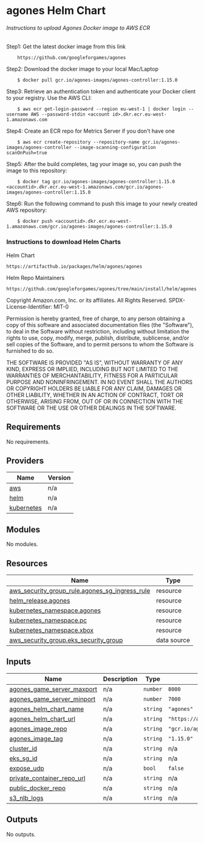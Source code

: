 # agones Helm Chart

###### Instructions to upload Agones Docker image to AWS ECR

Step1: Get the latest docker image from this link
        
        https://github.com/googleforgames/agones
        
Step2: Download the docker image to your local Mac/Laptop
        
        $ docker pull gcr.io/agones-images/agones-controller:1.15.0
        
Step3: Retrieve an authentication token and authenticate your Docker client to your registry. Use the AWS CLI:
        
        $ aws ecr get-login-password --region eu-west-1 | docker login --username AWS --password-stdin <account id>.dkr.ecr.eu-west-1.amazonaws.com
        
Step4: Create an ECR repo for Metrics Server if you don't have one 
    
        $ aws ecr create-repository --repository-name gcr.io/agones-images/agones-controller --image-scanning-configuration scanOnPush=true 
              
Step5: After the build completes, tag your image so, you can push the image to this repository:
        
        $ docker tag gcr.io/agones-images/agones-controller:1.15.0 <accountid>.dkr.ecr.eu-west-1.amazonaws.com/gcr.io/agones-images/agones-controller:1.15.0

Step6: Run the following command to push this image to your newly created AWS repository:
        
        $ docker push <accountid>.dkr.ecr.eu-west-1.amazonaws.com/gcr.io/agones-images/agones-controller:1.15.0

### Instructions to download Helm Charts

Helm Chart
    
    https://artifacthub.io/packages/helm/agones/agones

Helm Repo Maintainers

    https://github.com/googleforgames/agones/tree/main/install/helm/agones


<!-- BEGINNING OF PRE-COMMIT-TERRAFORM DOCS HOOK -->
Copyright Amazon.com, Inc. or its affiliates. All Rights Reserved.
SPDX-License-Identifier: MIT-0

Permission is hereby granted, free of charge, to any person obtaining a copy of this
software and associated documentation files (the "Software"), to deal in the Software
without restriction, including without limitation the rights to use, copy, modify,
merge, publish, distribute, sublicense, and/or sell copies of the Software, and to
permit persons to whom the Software is furnished to do so.

THE SOFTWARE IS PROVIDED "AS IS", WITHOUT WARRANTY OF ANY KIND, EXPRESS OR IMPLIED,
INCLUDING BUT NOT LIMITED TO THE WARRANTIES OF MERCHANTABILITY, FITNESS FOR A
PARTICULAR PURPOSE AND NONINFRINGEMENT. IN NO EVENT SHALL THE AUTHORS OR COPYRIGHT
HOLDERS BE LIABLE FOR ANY CLAIM, DAMAGES OR OTHER LIABILITY, WHETHER IN AN ACTION
OF CONTRACT, TORT OR OTHERWISE, ARISING FROM, OUT OF OR IN CONNECTION WITH THE
SOFTWARE OR THE USE OR OTHER DEALINGS IN THE SOFTWARE.

## Requirements

No requirements.

## Providers

| Name | Version |
|------|---------|
| <a name="provider_aws"></a> [aws](#provider\_aws) | n/a |
| <a name="provider_helm"></a> [helm](#provider\_helm) | n/a |
| <a name="provider_kubernetes"></a> [kubernetes](#provider\_kubernetes) | n/a |

## Modules

No modules.

## Resources

| Name | Type |
|------|------|
| [aws_security_group_rule.agones_sg_ingress_rule](https://registry.terraform.io/providers/hashicorp/aws/latest/docs/resources/security_group_rule) | resource |
| [helm_release.agones](https://registry.terraform.io/providers/hashicorp/helm/latest/docs/resources/release) | resource |
| [kubernetes_namespace.agones](https://registry.terraform.io/providers/hashicorp/kubernetes/latest/docs/resources/namespace) | resource |
| [kubernetes_namespace.pc](https://registry.terraform.io/providers/hashicorp/kubernetes/latest/docs/resources/namespace) | resource |
| [kubernetes_namespace.xbox](https://registry.terraform.io/providers/hashicorp/kubernetes/latest/docs/resources/namespace) | resource |
| [aws_security_group.eks_security_group](https://registry.terraform.io/providers/hashicorp/aws/latest/docs/data-sources/security_group) | data source |

## Inputs

| Name | Description | Type | Default | Required |
|------|-------------|------|---------|:--------:|
| <a name="input_agones_game_server_maxport"></a> [agones\_game\_server\_maxport](#input\_agones\_game\_server\_maxport) | n/a | `number` | `8000` | no |
| <a name="input_agones_game_server_minport"></a> [agones\_game\_server\_minport](#input\_agones\_game\_server\_minport) | n/a | `number` | `7000` | no |
| <a name="input_agones_helm_chart_name"></a> [agones\_helm\_chart\_name](#input\_agones\_helm\_chart\_name) | n/a | `string` | `"agones"` | no |
| <a name="input_agones_helm_chart_url"></a> [agones\_helm\_chart\_url](#input\_agones\_helm\_chart\_url) | n/a | `string` | `"https://agones.dev/chart/stable"` | no |
| <a name="input_agones_image_repo"></a> [agones\_image\_repo](#input\_agones\_image\_repo) | n/a | `string` | `"gcr.io/agones-images"` | no |
| <a name="input_agones_image_tag"></a> [agones\_image\_tag](#input\_agones\_image\_tag) | n/a | `string` | `"1.15.0"` | no |
| <a name="input_cluster_id"></a> [cluster\_id](#input\_cluster\_id) | n/a | `string` | n/a | yes |
| <a name="input_eks_sg_id"></a> [eks\_sg\_id](#input\_eks\_sg\_id) | n/a | `string` | n/a | yes |
| <a name="input_expose_udp"></a> [expose\_udp](#input\_expose\_udp) | n/a | `bool` | `false` | no |
| <a name="input_private_container_repo_url"></a> [private\_container\_repo\_url](#input\_private\_container\_repo\_url) | n/a | `string` | n/a | yes |
| <a name="input_public_docker_repo"></a> [public\_docker\_repo](#input\_public\_docker\_repo) | n/a | `string` | n/a | yes |
| <a name="input_s3_nlb_logs"></a> [s3\_nlb\_logs](#input\_s3\_nlb\_logs) | n/a | `string` | n/a | yes |

## Outputs

No outputs.
<!-- END OF PRE-COMMIT-TERRAFORM DOCS HOOK -->

